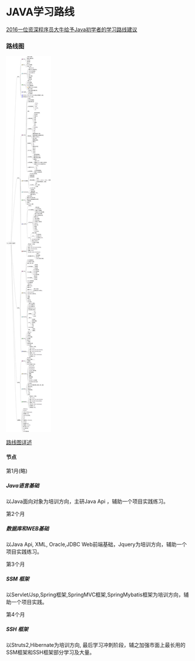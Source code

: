 # JAVA学习路线

[2016一位资深程序员大牛给予Java初学者的学习路线建议](https://blog.csdn.net/u014209975/article/details/52447556)

### 路线图

![Java学习路线图](/路线图/java_roadmap_2017.png "Java学习路线图")

[路线图详述](https://blog.csdn.net/qq_27026603/article/details/65946662)

#### 节点

第1月(略)
##### Java语言基础

以Java面向对象为培训方向，主研Java Api ，辅助一个项目实践练习。

第2个月
##### 数据库和WEB基础

以Java Api, XML, Oracle,JDBC Web前端基础，Jquery为培训方向，辅助一个项目实践练习。

第3个月
##### SSM 框架

以Servlet/Jsp,Spring框架,SpringMVC框架,SpringMybatis框架为培训方向，辅助一个项目实践。

第4个月
##### SSH 框架

以Struts2,Hibernate为培训方向, 最后学习冲刺阶段，辅之加强市面上最长用的SSM框架和SSH框架部分学习及大量。


